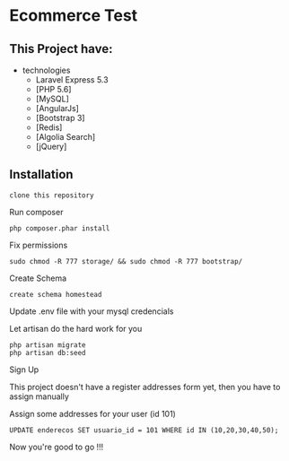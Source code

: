 # Ecommerce Test

This Project have:
-----------

- technologies
  - Laravel Express 5.3
  - [PHP 5.6]
  - [MySQL]
  - [AngularJs]
  - [Bootstrap 3]
  - [Redis]
  - [Algolia Search]
  - [jQuery]


Installation
-----------

```
clone this repository
```
Run composer
```
php composer.phar install
```
Fix permissions
```
sudo chmod -R 777 storage/ && sudo chmod -R 777 bootstrap/
```
Create Schema
```
create schema homestead
```
Update .env file with your mysql credencials


Let artisan do the hard work for you
```
php artisan migrate
php artisan db:seed
```
Sign Up

This project doesn't have a register addresses form yet, then you have to assign manually

Assign some addresses for your user (id 101)
```
UPDATE enderecos SET usuario_id = 101 WHERE id IN (10,20,30,40,50);
```
Now you're good to go !!!
